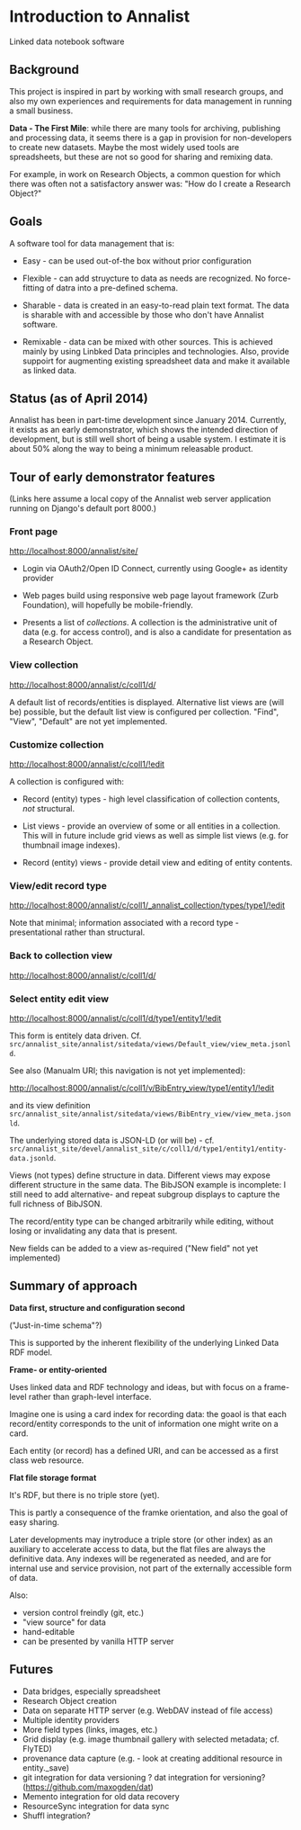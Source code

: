 # Introduction to Annalist

Linked data notebook software


## Background

This project is inspired in part by working with small research groups, and also my own experiences and requirements for data management in running a small business.

**Data - The First Mile**:  while there are many tools for archiving, publishing and processing data, it seems there is a gap in provision for non-developers to create new datasets.  Maybe the most widely used tools are spreadsheets, but these are not so good for sharing and remixing data.

For example, in work on Research Objects, a common question for which there was often not a satisfactory answer was: "How do I create a Research Object?"


## Goals

A software tool for data management that is:

* Easy - can be used out-of-the box without prior configuration

* Flexible - can add struycture to data as needs are recognized.  No force-fitting of datra into a pre-defined schema.

* Sharable - data is created in an easy-to-read plain text format.  The data is sharable with and accessible by those who don't have Annalist software.

* Remixable - data can be mixed with other sources.  This is achieved mainly by using Linbked Data principles and technologies.  Also, provide suppoirt for augmenting existing spreadsheet data and make it available as linked data.


## Status (as of April 2014)

Annalist has been in part-time development since January 2014.  Currently, it exists as an early demonstrator, which shows the intended direction of development, but is still well short of being a usable system.  I estimate it is about 50% along the way to being a minimum releasable product.


## Tour of early demonstrator features

(Links here assume a local copy of the Annalist web server application running on Django's default port 8000.)

### Front page

[http://localhost:8000/annalist/site/](http://localhost:8000/annalist/site/)

* Login via OAuth2/Open ID Connect, currently using Google+ as identity provider

* Web pages build using responsive web page layout framework (Zurb Foundation), will hopefully be mobile-friendly.

* Presents a list of _collections_.  A collection is the administrative unit of data (e.g. for access control), and is also a candidate for presentation as a Research Object.

### View collection

[http://localhost:8000/annalist/c/coll1/d/](http://localhost:8000/annalist/c/coll1/d/)

A default list of records/entities is displayed.  Alternative list views are (will be) possible, but the default list view is configured per collection.  "Find", "View", "Default" are not yet implemented.

### Customize collection

[http://localhost:8000/annalist/c/coll1/!edit](http://localhost:8000/annalist/c/coll1/!edit)

A collection is configured with:

* Record (entity) types - high level classification of collection contents, _not_ structural.

* List views - provide an overview of some or all entities in a collection.  This will in future include grid views as well as simple list views (e.g. for thumbnail image indexes).

* Record (entity) views - provide detail view and editing of entity contents.  

### View/edit record type

[http://localhost:8000/annalist/c/coll1/_annalist_collection/types/type1/!edit](http://localhost:8000/annalist/c/coll1/_annalist_collection/types/type1/!edit)

Note that minimal; information associated with a record type - presentational rather than structural.

### Back to collection view

[http://localhost:8000/annalist/c/coll1/d/](http://localhost:8000/annalist/c/coll1/d/)

### Select entity edit view

[http://localhost:8000/annalist/c/coll1/d/type1/entity1/!edit](http://localhost:8000/annalist/c/coll1/d/type1/entity1/!edit)

This form is entitely data driven.  Cf. `src/annalist_site/annalist/sitedata/views/Default_view/view_meta.jsonld`.

See also (Manualm URI; this navigation is not yet implemented):

[http://localhost:8000/annalist/c/coll1/v/BibEntry_view/type1/entity1/!edit](http://localhost:8000/annalist/c/coll1/v/BibEntry_view/type1/entity1/!edit)

and its view definition `src/annalist_site/annalist/sitedata/views/BibEntry_view/view_meta.jsonld`.

The underlying stored data is JSON-LD (or will be) - cf. `src/annalist_site/devel/annalist_site/c/coll1/d/type1/entity1/entity-data.jsonld`.

Views (not types) define structure in data.  Different views may expose different structure in the same data.  The BibJSON example is incomplete: I still need to add alternative- and repeat subgroup displays to capture the full richness of BibJSON.

The record/entity type can be changed arbitrarily while editing, without losing or invalidating any data that is present.

New fields can be added to a view as-required ("New field" not yet implemented)

## Summary of approach

**Data first, structure and configuration second**

("Just-in-time schema"?)

This is supported by the inherent flexibility of the underlying Linked Data RDF model.

**Frame- or entity-oriented**

Uses linked data and RDF technology and ideas, but with focus on a frame-level rather than graph-level interface.

Imagine one is using a card index for recording data: the goaol is that each record/entity corresponds to the unit of information one might write on a card.

Each entity (or record) has a defined URI, and can be accessed as a first class web resource.

**Flat file storage format**

It's RDF, but there is no triple store (yet).

This is partly a consequence of the framke orientation, and also the goal of easy sharing.

Later developments may inytroduce a triple store (or other index) as an auxiliary to accelerate access to data, but the flat files are always the definitive data.  Any indexes will be regenerated as needed, and are for internal use and service provision, not part of the externally accessible form of data.

Also:
* version control freindly (git, etc.)
* "view source" for data
* hand-editable
* can be presented by vanilla HTTP server

## Futures

* Data bridges, especially spreadsheet
* Research Object creation
* Data on separate HTTP server (e.g. WebDAV instead of file access)
* Multiple identity providers
* More field types (links, images, etc.)
* Grid display (e.g. image thumbnail gallery with selected metadata; cf. FlyTED)
* provenance data capture (e.g. - look at creating additional resource in entity._save)
* git integration for data versioning
  ? dat integration for versioning? (https://github.com/maxogden/dat)
* Memento integration for old data recovery
* ResourceSync integration for data sync
* Shuffl integration?

